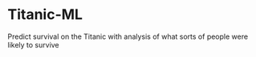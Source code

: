 # Titanic-ML
Predict survival on the Titanic with analysis of what sorts of people were likely to survive
